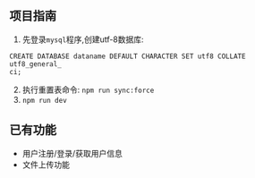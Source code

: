 ## 项目指南

1. 先登录`mysql`程序,创建utf-8数据库:
```
CREATE DATABASE dataname DEFAULT CHARACTER SET utf8 COLLATE utf8_general_
ci;
```

2. 执行重置表命令: `npm run sync:force`
3. `npm run dev`

## 已有功能

* 用户注册/登录/获取用户信息
* 文件上传功能

